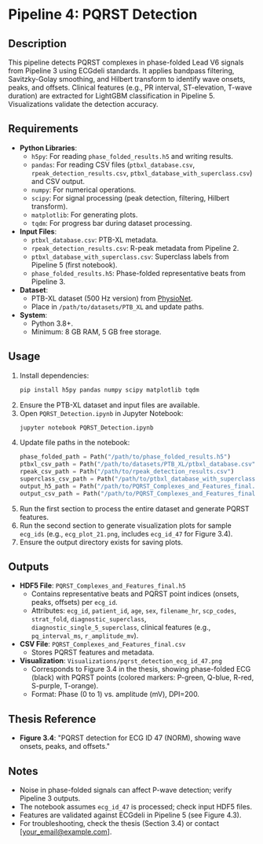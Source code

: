 # Pipeline 4: PQRST Detection

## Description
This pipeline detects PQRST complexes in phase-folded Lead V6 signals from Pipeline 3 using ECGdeli standards. It applies bandpass filtering, Savitzky-Golay smoothing, and Hilbert transform to identify wave onsets, peaks, and offsets. Clinical features (e.g., PR interval, ST-elevation, T-wave duration) are extracted for LightGBM classification in Pipeline 5. Visualizations validate the detection accuracy.

## Requirements
- **Python Libraries**:
  - `h5py`: For reading `phase_folded_results.h5` and writing results.
  - `pandas`: For reading CSV files (`ptbxl_database.csv`, `rpeak_detection_results.csv`, `ptbxl_database_with_superclass.csv`) and CSV output.
  - `numpy`: For numerical operations.
  - `scipy`: For signal processing (peak detection, filtering, Hilbert transform).
  - `matplotlib`: For generating plots.
  - `tqdm`: For progress bar during dataset processing.
- **Input Files**:
  - `ptbxl_database.csv`: PTB-XL metadata.
  - `rpeak_detection_results.csv`: R-peak metadata from Pipeline 2.
  - `ptbxl_database_with_superclass.csv`: Superclass labels from Pipeline 5 (first notebook).
  - `phase_folded_results.h5`: Phase-folded representative beats from Pipeline 3.
- **Dataset**:
  - PTB-XL dataset (500 Hz version) from [PhysioNet](https://physionet.org/content/ptb-xl/1.0.3/).
  - Place in `/path/to/datasets/PTB_XL` and update paths.
- **System**:
  - Python 3.8+.
  - Minimum: 8 GB RAM, 5 GB free storage.

## Usage
1. Install dependencies:
   ```bash
   pip install h5py pandas numpy scipy matplotlib tqdm
   ```
2. Ensure the PTB-XL dataset and input files are available.
3. Open `PQRST_Detection.ipynb` in Jupyter Notebook:
   ```bash
   jupyter notebook PQRST_Detection.ipynb
   ```
4. Update file paths in the notebook:
   ```python
   phase_folded_path = Path("/path/to/phase_folded_results.h5")
   ptbxl_csv_path = Path("/path/to/datasets/PTB_XL/ptbxl_database.csv")
   rpeak_csv_path = Path("/path/to/rpeak_detection_results.csv")
   superclass_csv_path = Path("/path/to/ptbxl_database_with_superclass.csv")
   output_h5_path = Path("/path/to/PQRST_Complexes_and_Features_final.h5")
   output_csv_path = Path("/path/to/PQRST_Complexes_and_Features_final.csv")
   ```
5. Run the first section to process the entire dataset and generate PQRST features.
6. Run the second section to generate visualization plots for sample `ecg_ids` (e.g., `ecg_plot_21.png`, includes `ecg_id_47` for Figure 3.4).
7. Ensure the output directory exists for saving plots.

## Outputs
- **HDF5 File**: `PQRST_Complexes_and_Features_final.h5`
  - Contains representative beats and PQRST point indices (onsets, peaks, offsets) per `ecg_id`.
  - Attributes: `ecg_id`, `patient_id`, `age`, `sex`, `filename_hr`, `scp_codes`, `strat_fold`, `diagnostic_superclass`, `diagnostic_single_5_superclass`, clinical features (e.g., `pq_interval_ms`, `r_amplitude_mv`).
- **CSV File**: `PQRST_Complexes_and_Features_final.csv`
  - Stores PQRST features and metadata.
- **Visualization**: `Visualizations/pqrst_detection_ecg_id_47.png`
  - Corresponds to Figure 3.4 in the thesis, showing phase-folded ECG (black) with PQRST points (colored markers: P-green, Q-blue, R-red, S-purple, T-orange).
  - Format: Phase (0 to 1) vs. amplitude (mV), DPI=200.

## Thesis Reference
- **Figure 3.4**: "PQRST detection for ECG ID 47 (NORM), showing wave onsets, peaks, and offsets."

## Notes
- Noise in phase-folded signals can affect P-wave detection; verify Pipeline 3 outputs.
- The notebook assumes `ecg_id_47` is processed; check input HDF5 files.
- Features are validated against ECGdeli in Pipeline 5 (see Figure 4.3).
- For troubleshooting, check the thesis (Section 3.4) or contact [your_email@example.com].
